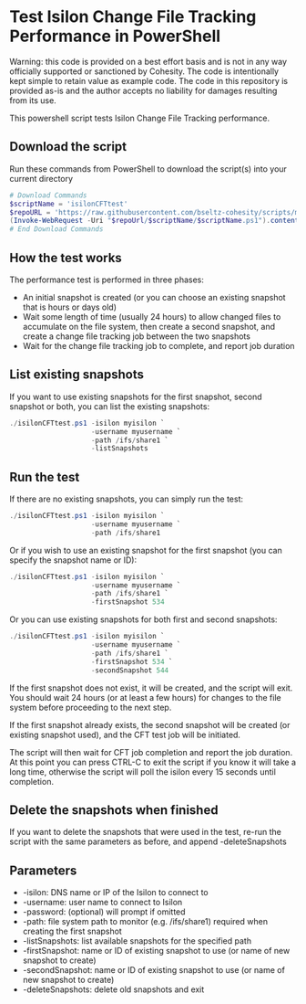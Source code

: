 # Test Isilon Change File Tracking Performance in PowerShell

Warning: this code is provided on a best effort basis and is not in any way officially supported or sanctioned by Cohesity. The code is intentionally kept simple to retain value as example code. The code in this repository is provided as-is and the author accepts no liability for damages resulting from its use.

This powershell script tests Isilon Change File Tracking performance.

## Download the script

Run these commands from PowerShell to download the script(s) into your current directory

```powershell
# Download Commands
$scriptName = 'isilonCFTtest'
$repoURL = 'https://raw.githubusercontent.com/bseltz-cohesity/scripts/master/powershell'
(Invoke-WebRequest -Uri "$repoUrl/$scriptName/$scriptName.ps1").content | Out-File "$scriptName.ps1"; (Get-Content "$scriptName.ps1") | Set-Content "$scriptName.ps1"
# End Download Commands
```

## How the test works

The performance test is performed in three phases:

* An initial snapshot is created (or you can choose an existing snapshot that is hours or days old)
* Wait some length of time (usually 24 hours) to allow changed files to accumulate on the file system, then create a second snapshot, and create a change file tracking job between the two snapshots
* Wait for the change file tracking job to complete, and report job duration

## List existing snapshots

If you want to use existing snapshots for the first snapshot, second snapshot or both, you can list the existing snapshots:

```powershell
./isilonCFTtest.ps1 -isilon myisilon `
                    -username myusername `
                    -path /ifs/share1 `
                    -listSnapshots
```

## Run the test

If there are no existing snapshots, you can simply run the test:

```powershell
./isilonCFTtest.ps1 -isilon myisilon `
                    -username myusername `
                    -path /ifs/share1
```

Or if you wish to use an existing snapshot for the first snapshot (you can specify the snapshot name or ID):

```powershell
./isilonCFTtest.ps1 -isilon myisilon `
                    -username myusername `
                    -path /ifs/share1 `
                    -firstSnapshot 534
```

Or you can use existing snapshots for both first and second snapshots:

```powershell
./isilonCFTtest.ps1 -isilon myisilon `
                    -username myusername `
                    -path /ifs/share1 `
                    -firstSnapshot 534 `
                    -secondSnapshot 544
```

If the first snapshot does not exist, it will be created, and the script will exit. You should wait 24 hours (or at least a few hours) for changes to the file system before proceeding to the next step.

If the first snapshot already exists, the second snapshot will be created (or existing snapshot used), and the CFT test job will be initiated.

The script will then wait for CFT job completion and report the job duration. At this point you can press CTRL-C to exit the script if you know it will take a long time, otherwise the script will poll the isilon every 15 seconds until completion.

## Delete the snapshots when finished

If you want to delete the snapshots that were used in the test, re-run the script with the same parameters as before, and append -deleteSnapshots

## Parameters

* -isilon: DNS name or IP of the Isilon to connect to
* -username: user name to connect to Isilon
* -password: (optional) will prompt if omitted
* -path: file system path to monitor (e.g. /ifs/share1) required when creating the first snapshot
* -listSnapshots: list available snapshots for the specified path
* -firstSnapshot: name or ID of existing snapshot to use (or name of new snapshot to create)
* -secondSnapshot: name or ID of existing snapshot to use (or name of new snapshot to create)
* -deleteSnapshots: delete old snapshots and exit
